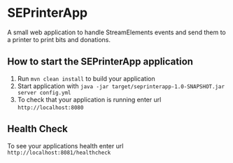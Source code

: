 # SEPrinterApp

A small web application to handle StreamElements events and send them to a printer to print bits and donations.

How to start the SEPrinterApp application
---

1. Run `mvn clean install` to build your application
1. Start application with `java -jar target/seprinterapp-1.0-SNAPSHOT.jar server config.yml`
1. To check that your application is running enter url `http://localhost:8080`

Health Check
---

To see your applications health enter url `http://localhost:8081/healthcheck`
